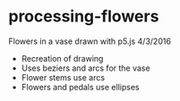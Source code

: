 # processing-flowers
Flowers in a vase drawn with p5.js
4/3/2016

- Recreation of drawing
- Uses beziers and arcs for the vase
- Flower stems use arcs
- Flowers and pedals use ellipses
